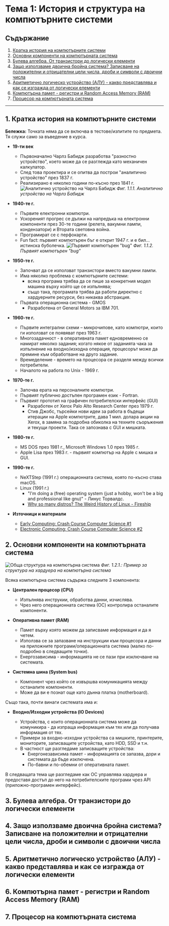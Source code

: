 # Тема 1: История и структура на компютърните системи

## Съдържание

1. [Кратка история на компютърните системи](#1-кратка-история-на-компютърните-системи)
2. [Основни компоненти на компютърната система](#2-основни-компоненти-на-компютърната-система)
3. [Булева алгебра. От транзистори до логически елементи](#3-булева-алгебра-от-транзистори-до-логически-елементи)
4. [Защо използваме двоична бройна система? Записване на положителни и отрицателни цели числа, дроби и символи с двоични числа](#4-защо-използваме-двоична-бройна-система-записване-на-положителни-и-отрицателни-цели-числа-дроби-и-символи-с-двоични-числа)
5. [Аритметично логическо устройство (АЛУ) - какво представлява и как се изгражда от логически елементи](#5-аритметично-логическо-устройство-алу---какво-представлява-и-как-се-изгражда-от-логически-елементи)
6. [Компютърна памет - регистри и Random Access Memory (RAM)](#6-компютърна-памет---регистри-и-random-access-memory-ram)
7. [Процесор на компютърната система](#7-процесор-на-компютърната-система)

---

## 1. Кратка история на компютърните системи

**Бележка:** Точката няма да се включва в тестове/изпитите по предмета. Тя служи
само за въведение в курса.

- **19-ти век**

  - Първоначално Чарлз Бабидж разработва "разностно устройство", което може да се
    разглежда като механичен калкулатор.
  - След това проектира и се опитва да построи "аналитично устройство" през 1837
    г.
  - Реализирано е няколко години по-късно през 1841 г.
    ![Аналитично устройство на Чарлз Бабидж](./assets/babbage-analytical-engine.jpg)
    _Фиг. 1.1.1. Аналитично устройство на Чарлз Бабидж_

- **1940-те г.**

  - Първите електронни компютри.
  - Ускореният прогрес се дължи на напредъка на електронни компоненти през 30-те
    години (релета, вакумни лампи, кондензатори) и Втората световна война.
  - Програмират се с перфокарти.
  - Fun fact: първият компютърен бъг е открит 1947 г. и е бил... истинска бубoлечка.
    ![Първият компютърен "bug"](./assets/first-computer-bug.jpg)
    _Фиг. 1.1.2. Първият компютърен "bug"_

- **1950-те г.**

  - Започват да се използват транзистори вместо вакумни лампи.
  - Има няколко проблема с компютърните системи:
    - всяка програма трябва да се пише за конкретния модел машина върху който ще
      се изпълнява;
    - също така, програмата трябва да работи директно с хардуерните ресурси, без
      никаква абстракция.
  - Първата операционна система - GMOS
    - Разработена от General Motors за IBM 701.

- **1960-те г.**

  - Първите интегрални схеми – микрочипове, като компютри, които ги използват се
    появяват през 1963 г.
  - Многозадачност - в оперативната памет едновременно се намират няколко задания;
    когато някое от заданията чака за изпълнение на входно/изходна операция, процесорът
    може да премине към обработване на друго задание.
  - Времеделение - времето на процесора се разделя между всички потребители.
  - Началото на работа по Unix - 1969 г.

- **1970-те г.**

  - Започва ерата на персоналните компютри.
  - Първият публично достъпен програмен език - Fortran.
  - Първият прототип на графичен потребителски интерфейс (GUI)
    - Разработен от Xerox Palo Alto Research Center през 1979 г.
    - Стив Джобс, търсейки нови идеи за работа в бъдещи итерации на Apple компютрите,
      дава 1 мил. долара акции на Xerox, в замяна за подробна обиколка на техните
      съоръжения и текущи проекти. Така се запознава с GUI и мишката.

- **1980-те г.**

  - MS DOS през 1981 г., Microsoft Windows 1.0 през 1985 г.
  - Apple Lisa през 1983 г. - първият компютър на Apple с мишка и GUI.

- **1990-те г.**

  - NeXTStep (1991 г.) операционната система, която по-късно става macOS.
  - Linux (1991 г.)
    - "I'm doing a (free) operating system (just a hobby, won't be a big and professional
      like gnu)" - Линус Торвалдс.
    - [Why so many distros? The Weird History of Linux - Fireship](https://youtu.be/ShcR4Zfc6Dw)

- **Източници и материали**

  - [Early Computing: Crash Course Computer Science #1](https://youtu.be/O5nskjZ_GoI)
  - [Electronic Computing: Crash Course Computer Science #2](https://youtu.be/LN0ucKNX0hc)

## 2. Основни компоненти на компютърната система

![Обща структура на компютърна система](./assets/computer-hardware-overview.png)
_Фиг. 1.2.1.: Пример за структура на хардуера на компютърна система_

Всяка компютърна система съдържа следните 3 компонента:

- **Централен процесор (CPU)**

  - Изпълнява инструкии, обработва данни, изчислява.
  - Чрез него операционната система (ОС) контролира останалите компоненти.

- **Оперативна памет (RAM)**

  - Памет върху която можем да записваме информация и да я четем.
  - Използва се за запазване на инструкции към процесора и данни на приложните
    програми/операционната система (малко по-подробно в следващите точки).
  - Енергозависима - информацията не се пази при изключване на системата.

- **Системна шина (System bus)**

  - Компонент чрез който се извършва комуникацията между останалите компоненти.
  - Може да ви е познат още като дънна платка (motherboard).

Също така, почти винаги системата има и:

- **Входно/Изходни устройства (IO Devices)**

  - Устройства, с които операционната система може да комуникира - да изпраща информация
    към тях или да получава информация от тях.
  - Примери за входно-изходни устройства са мишките, принтерите, мониторите, записващите
    устройства, като HDD, SSD и т.н.
  - В частност ще разгледаме записващите устройства:
    - Енергонезависима памет - информацията се запазва, дори и системата да бъде изключена.
    - По-бавни и по-обемни от оперативната памет.

В следващата тема ще разгледаме как ОС управлява хардуера и предоставя достъп
до него на потребителските програми чрез API (приложно-програмен интерфейс).

## 3. Булева алгебра. От транзистори до логически елементи

## 4. Защо използваме двоична бройна система? Записване на положителни и отрицателни цели числа, дроби и символи с двоични числа

## 5. Аритметично логическо устройство (АЛУ) - какво представлява и как се изгражда от логически елементи

## 6. Компютърна памет - регистри и Random Access Memory (RAM)

## 7. Процесор на компютърната система
